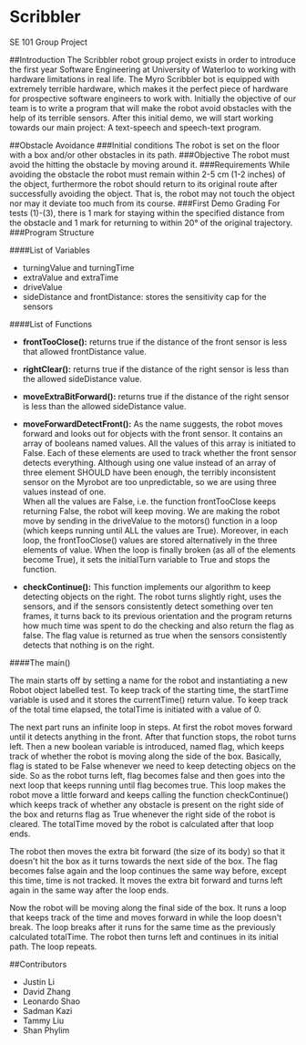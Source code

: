 Scribbler
=========
SE 101 Group Project

##Introduction
The Scribbler robot group project exists in order to introduce the first year Software Engineering at University of Waterloo to working with hardware limitations in real life. The Myro Scribbler bot is equipped with extremely terrible hardware, which makes it the perfect piece of hardware for prospective software engineers to work with.
  Initially the objective of our team is to write a program that will make the robot avoid obstacles with the help of its terrible sensors. After this initial demo, we will start working towards our main project: A text-speech and speech-text program.

##Obstacle Avoidance
###Initial conditions
The robot is set on the floor with a box and/or other obstacles in its path.
###Objective
The robot must avoid the hitting the obstacle by moving around it.
###Requirements
While avoiding the obstacle the robot must remain within 2-5 cm (1-2 inches) of the object, furthermore the
robot should return to its original route after successfully avoiding the object. That is, the robot may not
touch the object nor may it deviate too much from its course.
###First Demo Grading
For tests (1)-(3), there is 1 mark for staying within the specified distance from the obstacle and 1 mark for
returning to within 20° of the original trajectory.
###Program Structure

####List of Variables

* turningValue and turningTime
* extraValue and extraTime
* driveValue
* sideDistance and frontDistance: stores the sensitivity cap for the sensors

####List of Functions
* **frontTooClose():** returns true if the distance of the front sensor is less that allowed frontDistance value.
   
* **rightClear():** returns true if the distance of the right sensor is less than the allowed sideDistance value.

* **moveExtraBitForward():** returns true if the distance of the right sensor is less than the allowed sideDistance value.   
   
* **moveForwardDetectFront():** As the name suggests, the robot moves forward and looks out for objects with the front sensor. It contains an array of booleans named values. All the values of this array is initiated to False. Each  of these elements are used to track whether the front sensor detects everything. Although using one value instead of an array of three element SHOULD have been enough, the terribly inconsistent sensor on the Myrobot are too unpredictable, so we are using three values instead of one.  
When all the values are False, i.e. the function frontTooClose keeps returning False, the robot will keep moving. We are making the robot move by sending in the driveValue to the motors() function in a loop (which keeps running until ALL the values are True). Moreover, in each loop, the frontTooClose() values are stored alternatively in the three elements of value. When the loop is finally broken (as all of the elements become True), it sets the initialTurn variable to True and stops the function.
	
* **checkContinue():** This function implements our algorithm to keep detecting objects on the right. The robot turns slightly right, uses the sensors, and if the sensors consistently detect something over ten frames, it turns back to its previous orientation and the program returns how much time was spent to do the checking and also return the flag as false. The flag value is returned as true when the sensors consistently detects that nothing is on the right.


####The main()

The main starts off by setting a name for the robot and instantiating a new Robot object labelled test. To keep track of the starting time, the startTime variable is used and it stores the currentTime() return value. To keep track of the total time elapsed, the totalTime is initiated with a value of 0.  

The next part runs an infinite loop in steps. At first the robot moves forward until it detects anything in the front. After that function stops, the robot turns left. Then a new boolean variable is introduced, named flag, which keeps track of whether the robot is moving along the side of the box. Basically, flag is stated to be False whenever we need to keep detecting objecs on the side. So as the robot turns left, flag becomes false and then goes into the next loop that keeps running until flag becomes true. This loop makes the robot move a little forward and keeps calling the function checkContinue() which keeps track of whether any obstacle is present on the right side of the box and returns flag as True whenever the right side of the robot is cleared. The totalTime moved by the robot is calculated after that loop ends.

The robot then moves the extra bit forward (the size of its body) so that it doesn't hit the box as it turns towards the next side of the box. The flag becomes false again and the loop continues the same way before, except this time, time is not tracked. It moves the extra bit forward and turns left again in the same way after the loop ends.

Now the robot will be moving along the final side of the box. It runs a loop that keeps track of the time and moves forward in while the loop doesn't break. The loop breaks after it runs for the same time as the previously calculated totalTime. The robot then turns left and continues in its initial path. The loop repeats.

	
##Contributors
* Justin Li
* David Zhang
* Leonardo Shao
* Sadman Kazi
* Tammy Liu
* Shan Phylim
 
